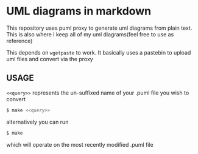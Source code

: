 # UML diagrams in markdown
  This repository uses puml proxy to generate uml diagrams from plain text.
This is also where I keep all of my uml diagrams(feel free to use as reference)

  This depends on ``wgetpaste`` to work.  It basically uses a pastebin to
upload uml files and convert via the proxy

## USAGE
``<<query>>`` represents the un-suffixed name of your .puml file you wish to
convert
```sh
$ make <<query>>
```
alternatively you can run
```sh
$ make
```
which will operate on the most recently modified .puml file
